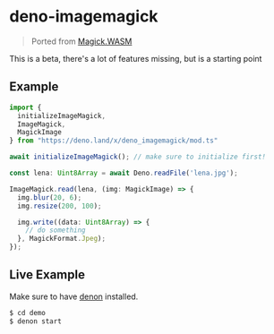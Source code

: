 # deno-imagemagick

> Ported from [Magick.WASM](https://github.com/dlemstra/Magick.WASM)

This is a beta, there's a lot of features missing, but is a starting point

## Example

```typescript
import {
  initializeImageMagick,
  ImageMagick,
  MagickImage
} from "https://deno.land/x/deno_imagemagick/mod.ts"

await initializeImageMagick(); // make sure to initialize first!

const lena: Uint8Array = await Deno.readFile('lena.jpg');

ImageMagick.read(lena, (img: MagickImage) => {
  img.blur(20, 6);
  img.resize(200, 100);

  img.write((data: Uint8Array) => {
    // do something
  }, MagickFormat.Jpeg);
});
```

## Live Example

Make sure to have [denon](https://deno.land/x/denon) installed.

```bash
$ cd demo
$ denon start
```

